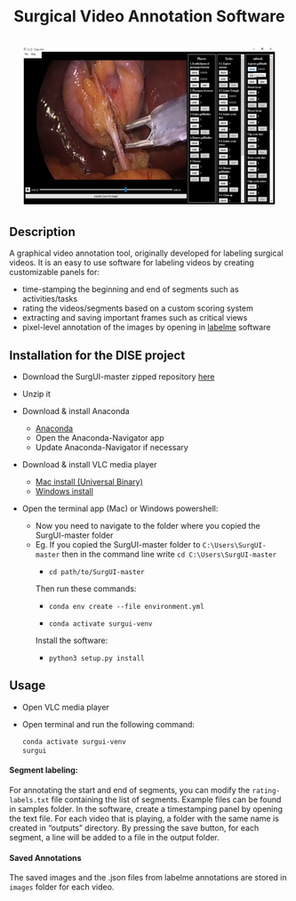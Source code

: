 <h1 align="center">
Surgical Video Annotation Software
</h1> 

<h1 align="center">
  <img src="samples/Picture1.png">
</h1>

## Description

A graphical video annotation tool, originally developed for labeling surgical videos. It is an easy to use software for labeling videos by creating customizable panels for:

- time-stamping the beginning and end of segments such as activities/tasks
- rating the videos/segments based on a custom scoring system
- extracting and saving important frames such as critical views
- pixel-level annotation of the images by opening in [labelme](https://github.com/wkentaro/labelme/) software

## Installation for the DISE project

- Download the SurgUI-master zipped repository [here](https://github.com/wzkariampuzha/SurgUI/archive/refs/heads/master.zip) 
- Unzip it
- Download \& install Anaconda
  - [Anaconda](https://www.anaconda.com/download/success)
  - Open the Anaconda-Navigator app
  - Update Anaconda-Navigator if necessary
- Download \& install VLC media player
  - [Mac install (Universal Binary)](https://get.videolan.org/vlc/3.0.21/macosx/vlc-3.0.21-universal.dmg) 
  - [Windows install](https://apps.microsoft.com/detail/xpdm1zw6815mqm?ocid=webpdpshare)

 - Open the terminal app (Mac) or Windows powershell:
    - Now you need to navigate to the folder where you copied the SurgUI-master folder 
    - Eg. If you copied the SurgUI-master folder	 to `C:\Users\SurgUI-master` then in the command line write `cd C:\Users\SurgUI-master`
      - ```shell
        cd path/to/SurgUI-master
        ```
      Then run these commands:
      - ```shell
        conda env create --file environment.yml
        ```

      - ```shell
        conda activate surgui-venv
        ```
      Install the software:
      - ```shell
        python3 setup.py install
        ```

## Usage
- Open VLC media player

- Open terminal and run the following command:
    ```shell
    conda activate surgui-venv
    surgui
    ```

#### Segment labeling:
For annotating the start and end of segments, you can modify the `rating-labels.txt` file containing the list of segments. Example files can be found in samples folder. In the software, create a timestamping panel by opening the text file. For each video that is playing, a folder with the same name is created in “outputs” directory. By pressing the save button, for each segment, a line will be added to a file in the output folder.

#### Saved Annotations
The saved images and the .json files from labelme annotations are stored in `images` folder for each video.